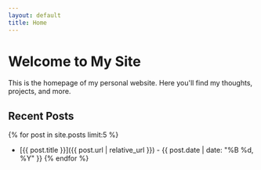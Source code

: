 ```yaml
---
layout: default
title: Home
---
```


# Welcome to My Site

This is the homepage of my personal website. Here you'll find my thoughts, projects, and more.

## Recent Posts

{% for post in site.posts limit:5 %}
- [{{ post.title }}]({{ post.url | relative_url }}) - {{ post.date | date: "%B %d, %Y" }}
{% endfor %} 